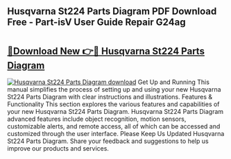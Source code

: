 ## Husqvarna St224 Parts Diagram PDF Download Free - Part-isV User Guide Repair G24ag

# <h2><a href="http://dfsm5h.blite.top/?on=Husqvarna+St224+Parts+Diagram">🔗Download New 👉🔴 Husqvarna St224 Parts Diagram</a></h2>

[![Husqvarna St224 Parts Diagram download](https://i.imgur.com/lujVjoI.png)](http://dfsm5h.blite.top/?on=Husqvarna+St224+Parts+Diagram)
Get Up and Running This manual simplifies the process of setting up and using your new Husqvarna St224 Parts Diagram with clear instructions and illustrations. Features & Functionality This section explores the various features and capabilities of your new Husqvarna St224 Parts Diagram. Husqvarna St224 Parts Diagram advanced features include object recognition, motion sensors, customizable alerts, and remote access, all of which can be accessed and customized through the user interface. Please Keep Us Updated Husqvarna St224 Parts Diagram. Share your feedback and suggestions to help us improve our products and services.
